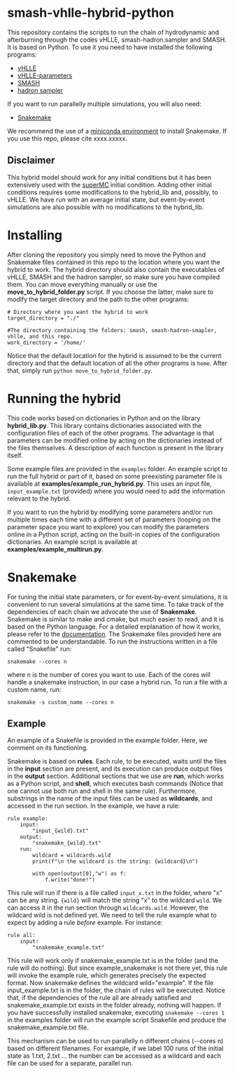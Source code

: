 # smash-vhlle-hybrid-python
This repository contains the scripts to run the chain of hydrodynamic and afterburning through the codes vHLLE, smash-hadron.sampler and SMASH. It is based on Python. To use it you need to have installed the following programs:
* [vHLLE](https://github.com/yukarpenko/vhlle)
* [vHLLE-parameters](https://github.com/yukarpenko/vhlle_params)
* [SMASH](https://github.com/smash-transport/smash)
* [hadron sampler](https://github.com/smash-transport/smash-hadron-sampler)

 If you want to run parallelly multiple simulations, you will also need:
 * [Snakemake](https://snakemake.readthedocs.io/en/stable/index.html)
   
We recommend the use of a [miniconda environment](https://docs.anaconda.com/free/miniconda/index.html) to install Snakemake. If you use this repo, please cite xxxx.xxxxx.

## Disclaimer
This hybrid model should work for any initial conditions but it has been extensively used with the [superMC](https://github.com/chunshen1987/superMC) initial condition. Adding other initial conditions requires some modifications to the hybrid_lib and, possibly, to vHLLE. We have run with an average initial state, but event-by-event simulations are also possible with no modifications to the hybrid_lib.

# Installing 

After cloning the repository you simply need to move the Python and Snakemake files contained in this repo to the location where you want the hybrid to work. The hybrid directory should also contain the executables of vHLLE, SMASH and the hadron sampler, so make sure you have compiled them. You can move everything manually or use the **move_to_hybrid_folder.py** script. If you choose the latter, make sure to modify the target directory and the path to the other programs:
```
# Directory where you want the hybrid to work
target_directory = "./"

#The directory containing the folders: smash, smash-hadron-smapler, vhlle, and this repo.
work_directory = '/home/'
```
Notice that the default location for the hybrid is assumed to be the current directory and that the default location of all the other programs is `home`. After that, simply run 
```python move_to_hybrid_folder.py```.

# Running the hybrid

This code works based on dictionaries in Python and on the library **hybrid_lib.py**. This library contains dictionaries associated with the configuration files of each of the other programs. The advantage is that parameters can be modified online by acting on the dictionaries instead of the files themselves. A description of each function is present in the library itself.

Some example files are provided in the `examples` folder. An example script to run the full hybrid or part of it, based on some preexisting parameter file is available at **examples/example_run_hybrid.py**. This uses an input file, `input_example.txt` (provided) where you would need to add the information relevant to the hybrid. 

If you want to run the hybrid by modifying some parameters and/or run multiple times each time with a different set of parameters (looping on the parameter space you want to explore) you can modify the parameters online in a Python script, acting on the built-in copies of the configuration dictionaries. An example script is available at **examples/example_multirun.py**.


# Snakemake
For tuning the initial state parameters, or for event-by-event simulations, it is convenient to run several simulations at the same time. To take track of the dependencies of each chain we advocate the use of **Snakemake**. Snakemake is similar to make and cmake, but much easier to read, and it is based on the Python language. For a detailed explanation of how it works, please refer to the [documentation](https://snakemake.readthedocs.io/en/stable/index.html). The Snakemake files provided here are commented to be understandable. To run the instructions written in a file called "Snakefile" run:
```
snakemake --cores n
```
where n is the number of cores you want to use. Each of the cores will handle a snakemake instruction, in our case a hybrid run. To run a file with a custom name, run:
```
snakemake -s custom_name --cores n
```

## Example
An example of a Snakefile is provided in the example folder. Here, we comment on its functioning.

Snakemake is based on **rules**. Each rule, to be executed, waits until the files in the **input** section are present, and its execution can produce output files in the **output** section. Additional sections that we use are **run**, which works as a Python script, and **shell**, which executes bash commands (Notice that one cannot use both run and shell in the same rule). Furthermore, substrings in the name of the input files can be used as **wildcards**, and accessed in the run section. In the example, we have a rule:
```
rule example:
    input:
        "input_{wild}.txt"
    output:
        "snakemake_{wild}.txt"
    run:
        wildcard = wildcards.wild
        print(f"\n the wildcard is the string: {wildcard}\n")
        
        with open(output[0],"w") as f:
            f.write("done!")
```
This rule will run if there is a file called `input_x.txt` in the folder, where "x" can be any string. `{wild}` will match the string "x" to the wildcard `wild`. We can access it in the run section through `wildcards.wild`. However, the wildcard wild is not defined yet. We need to tell the rule example what to expect by adding a rule *before* example. For instance:
```
rule all:
    input:
        "snakemake_example.txt"
```
This rule will work only if snakemake_example.txt is in the folder (and the rule will do nothing). But since example_snakemake is not there yet, this rule will invoke the example rule, which generates precisely the expected format. Now snakemake defines the wildcard wild="example". If the file input_example.txt is in the folder, the chain of rules will be executed. Notice that, if the dependencies of the rule all are already satisfied and snakemake_example.txt exists in the folder already, nothing will happen.
If you have successfully installed snakemake, executing `snakemake --cores 1` in the examples folder will run the example script Snakefile and produce the snakemake_example.txt file.

This mechanism can be used to run parallelly n different chains (--cores n) based on different filenames. For example, if we label 100 runs of the initial state as 1.txt, 2.txt ... the number can be accessed as a wildcard and each file can be used for a separate, parallel run. 
